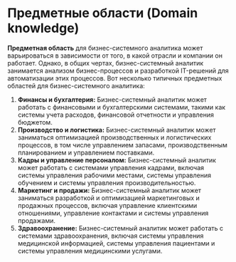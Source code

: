 # Предметные области (Domain knowledge)

**Предметная область** для бизнес-системного аналитика может варьироваться в зависимости от того, в какой отрасли и компании он работает. Однако, в общих чертах, бизнес-системный аналитик занимается анализом бизнес-процессов и разработкой IT-решений для автоматизации этих процессов. Вот несколько типичных предметных областей для бизнес-системного аналитика:

1. **Финансы и бухгалтерия:** Бизнес-системный аналитик может работать с финансовыми и бухгалтерскими системами, такими как системы учета расходов, финансовой отчетности и управления бюджетом.
2. **Производство и логистика:** Бизнес-системный аналитик может заниматься оптимизацией производственных и логистических процессов, в том числе управлением запасами, производственным планированием и управлением поставками.
3. **Кадры и управление персоналом:** Бизнес-системный аналитик может работать с системами управления кадрами, включая системы управления рабочими местами, системы управления обучением и системы управления производительностью.
4. **Маркетинг и продажи:** Бизнес-системный аналитик может заниматься разработкой и оптимизацией маркетинговых и продажных процессов, включая управление клиентскими отношениями, управление контактами и системы управления продажами.
5. **Здравоохранение:** Бизнес-системный аналитик может работать с системами здравоохранения, включая системы управления медицинской информацией, системы управления пациентами и системы управления медицинскими услугами.
